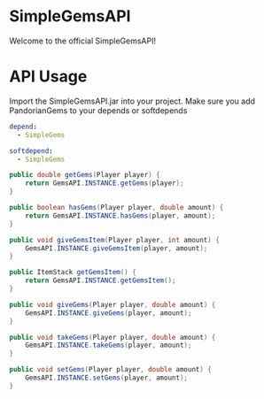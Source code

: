 # SimpleGemsAPI
Welcome to the official SimpleGemsAPI!

# API Usage
Import the SimpleGemsAPI.jar into your project.
Make sure you add PandorianGems to your depends or softdepends
```YAML
depend:
  - SimpleGems

softdepend:
  - SimpleGems
```

```JAVA
public double getGems(Player player) {
    return GemsAPI.INSTANCE.getGems(player);
}

public boolean hasGems(Player player, double amount) {
    return GemsAPI.INSTANCE.hasGems(player, amount);
}

public void giveGemsItem(Player player, int amount) {
    GemsAPI.INSTANCE.giveGemsItem(player, amount);
}

public ItemStack getGemsItem() {
    return GemsAPI.INSTANCE.getGemsItem();
}

public void giveGems(Player player, double amount) {
    GemsAPI.INSTANCE.giveGems(player, amount);
}

public void takeGems(Player player, double amount) {
    GemsAPI.INSTANCE.takeGems(player, amount);
}

public void setGems(Player player, double amount) {
    GemsAPI.INSTANCE.setGems(player, amount);
}
```

